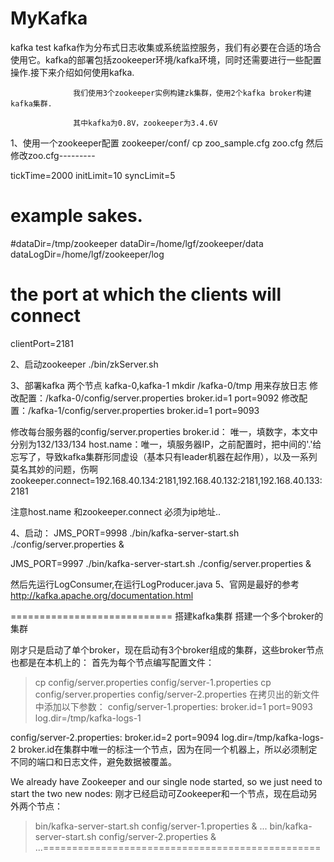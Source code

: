 # MyKafka
kafka test
              kafka作为分布式日志收集或系统监控服务，我们有必要在合适的场合使用它。kafka的部署包括zookeeper环境/kafka环境，同时还需要进行一些配置操作.接下来介绍如何使用kafka.

                  我们使用3个zookeeper实例构建zk集群，使用2个kafka broker构建kafka集群.

                  其中kafka为0.8V，zookeeper为3.4.6V
1、使用一个zookeeper配置
zookeeper/conf/ cp zoo_sample.cfg zoo.cfg
然后修改zoo.cfg---------

tickTime=2000
initLimit=10
syncLimit=5
# example sakes.
#dataDir=/tmp/zookeeper
dataDir=/home/lgf/zookeeper/data
dataLogDir=/home/lgf/zookeeper/log
# the port at which the clients will connect
clientPort=2181

2、启动zookeeper
./bin/zkServer.sh

3、部署kafka 两个节点 kafka-0,kafka-1
mkdir /kafka-0/tmp 用来存放日志
修改配置：/kafka-0/config/server.properties
broker.id=1
port=9092
修改配置：/kafka-1/config/server.properties
broker.id=1
port=9093

 修改每台服务器的config/server.properties
 broker.id：  唯一，填数字，本文中分别为132/133/134
 host.name：唯一，填服务器IP，之前配置时，把中间的'.'给忘写了，导致kafka集群形同虚设（基本只有leader机器在起作用），以及一系列莫名其妙的问题，伤啊
 zookeeper.connect=192.168.40.134:2181,192.168.40.132:2181,192.168.40.133:2181

注意host.name 和zookeeper.connect 必须为ip地址..

4、启动：
  JMS_PORT=9998 ./bin/kafka-server-start.sh ./config/server.properties &

  JMS_PORT=9997 ./bin/kafka-server-start.sh ./config/server.properties &

然后先运行LogConsumer,在运行LogProducer.java
5、官网是最好的参考
http://kafka.apache.org/documentation.html

============================
搭建kafka集群
搭建一个多个broker的集群

刚才只是启动了单个broker，现在启动有3个broker组成的集群，这些broker节点也都是在本机上的：
首先为每个节点编写配置文件：
 
> cp config/server.properties config/server-1.properties
> cp config/server.properties config/server-2.properties
在拷贝出的新文件中添加以下参数：
config/server-1.properties:
    broker.id=1
    port=9093
    log.dir=/tmp/kafka-logs-1
 
config/server-2.properties:
    broker.id=2
    port=9094
    log.dir=/tmp/kafka-logs-2
broker.id在集群中唯一的标注一个节点，因为在同一个机器上，所以必须制定不同的端口和日志文件，避免数据被覆盖。
 
We already have Zookeeper and our single node started, so we just need to start the two new nodes:
刚才已经启动可Zookeeper和一个节点，现在启动另外两个节点：
> bin/kafka-server-start.sh config/server-1.properties &
...
> bin/kafka-server-start.sh config/server-2.properties &
...================================================
